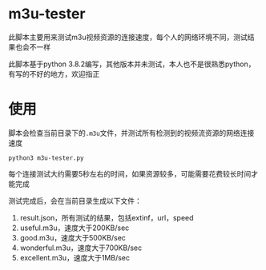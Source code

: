 # m3u-tester
此脚本主要用来测试m3u视频资源的连接速度，每个人的网络环境不同，测试结果也会不一样

此脚本基于python 3.8.2编写，其他版本并未测试，本人也不是很熟悉python，有写的不好的地方，欢迎指正
# 使用
脚本会检查当前目录下的`.m3u`文件，并测试所有检测到的视频流资源的网络连接速度
```
python3 m3u-tester.py
```
每个连接测试大约需要5秒左右的时间，如果资源较多，可能需要花费较长时间才能完成

测试完成后，会在当前目录生成以下文件：
1. result.json，所有测试的结果，包括extinf，url，speed
2. useful.m3u，速度大于200KB/sec
3. good.m3u，速度大于500KB/sec
4. wonderful.m3u，速度大于700KB/sec
5. excellent.m3u，速度大于1MB/sec
